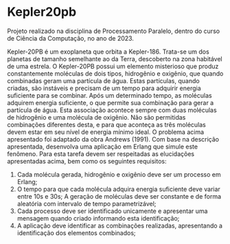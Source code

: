 # Kepler20pb
Projeto realizado na disciplina de Processamento Paralelo, dentro do curso de Ciência da Computação, no ano de 2023.

Kepler-20PB é um exoplaneta que orbita a Kepler-186. Trata-se um dos planetas de tamanho
semelhante ao da Terra, descoberto na zona habitável de uma estrela. O Kepler-20PB possui um
elemento misterioso que produz constantemente moléculas de dois tipos, hidrogênio e oxigênio,
que quando combinadas geram uma partícula de água. Estas partículas, quando criadas, são
instáveis e precisam de um tempo para adquirir energia suficiente para se combinar. Após um
determinado tempo, as moléculas adquirem energia suficiente, o que permite sua combinação para
gerar a partícula de água. Esta associação acontece sempre com duas moléculas de hidrogênio e
uma molécula de oxigênio. Não são permitidas combinações diferentes desta, e para que aconteça
as três moléculas devem estar em seu nível de energia mínimo ideal.
O problema acima apresentado foi adaptado da obra Andrews (1991).
Com base na descrição apresentada, desenvolva uma aplicação em Erlang que simule este
fenômeno. Para esta tarefa devem ser respeitadas as elucidações apresentadas acima, bem como
os seguintes requisitos:
1. Cada molécula gerada, hidrogênio e oxigênio deve ser um processo em Erlang;
2. O tempo para que cada molécula adquira energia suficiente deve variar entre 10s e 30s;
A geração de moléculas deve ser constante e de forma aleatória com intervalo de tempo
parametrizável;
3. Cada processo deve ser identificado unicamente e apresentar uma mensagem quando criado
informando esta identificação;
4. A aplicação deve identificar as combinações realizadas, apresentando a identificação dos
elementos combinados;
